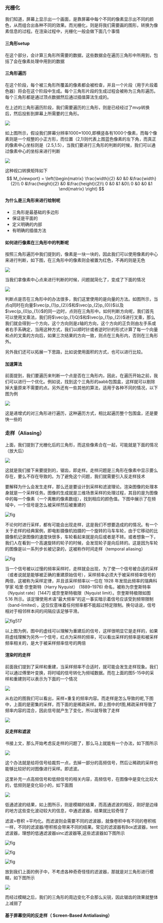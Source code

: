 ### 光栅化

我们知道，屏幕上显示出一个画面，是靠屏幕中每个不同的像素显示出不同的颜色，从而组合出各种不同的效果。而光栅化，则是将我们需要画的图形，转换为像素信息的过程。在渲染过程中，光栅化一般会做下面几个事情

####  三角形setup

在这个部分，会计算三角形所需要的数据，这些数据会在遍历三角形中所用到，包括了会在像素处理中用到的数据

#### 三角形遍历

在这个阶段，每个被三角形所覆盖的像素都会被检查，并且一个片段（用于片段着色器）将会在这个阶段中生成。每个三角形片段的生成过程会被称为三角形遍历。每个三角形都是通过顶点数据然后通过插值算法生成的。

在上述的三角形遍历阶段，我们需要遍历的三角形，则是已经经过了mvp转换后，然后投影到屏幕上所需要的三角形。

![](pixel.png)

如上图所示，假设我们屏幕分辨率1000*1000,即横竖各有1000个像素，而每个像素则是一个规整的小正方形，而位置（2,1)则代表上图蓝色像素的左下角，而真正的像素中心坐标则是（2.5,1.5），当我们要进行三角形的判断的时候，我们可以通过像素中心的坐标来进行判断

![](toscreen.png)

这种视口转换矩阵如下
$$
M_{viewport} = \left(\begin{matrix}
\frac{width}{2} &0 &0 &\frac{width}{2}\\
0 &\frac{height}{2} &0 &\frac{height}{2}\\
0 &0 &1 &0\\
0 &0 &0 &1
\end{matrix}
\right)
$$

#### 为什么是三角形来进行绘制呢

- 三角形是最基础的多边形
- 保证是平面的 
- 定义明确的内部 
- 有明确的插值方法



#### 如何进行像素在三角形中的判断呢

按照三角形遍历中我们提到的，像素是一块一块的，因此我们可以使用像素的中心来进行判断，如下图，在三角形中的像素则会被置为红色，不再的则是无色

![](insidetriangle.png)

当我们拿像素中心点来进行判断的时候，问题就简化了，变成了下面的情况

![](pointwithtriangle.png)

判断点是否在三角形中的办法很多，我们这里使用的是向量的方法。如图所示，当点q同时在向量$\vec{p_{1}p_{2}}$和$\vec{p_{2}p_{0}}$以及$\vec{p_{0}p_{1}}$的同一边时，点则在三角形中。如何判断方向呢，我们首先可以使用叉乘法，我们将$\vec{p_{1}Q}$和$\vec{p_{1}p_{2}}$进行叉乘，那么我们就会得到一个方向，这个方向则是z轴的方向，这个方向的正负则由左手系或者右手系确定，当用这种方式，我们以顺时针或者逆时针的形式计算了每一个向量和点的叉乘的方向后，如果三次结果的方向一致，则点在三角形内，否则在三角形外。

另外我们还可以拓展一下思路，比如说使用面积的方式，也可以进行比较。

#### 加速算法

前面提到，我们要遍历来判断一个点是否在三角形内，因此，在遍历开始之前，我们可以进行一个优化。例如说，找到这个三角形的aabb包围盒，这样就可以剔除掉大量原来不需要的点。另外还有一些其他的算法，适用于各种不同的情况，以下图为例

![](D:\t\learning\incrementaltriangle.png)

这是递增式的对三角形进行遍历，这种遍历方式，相比起遍历整个包围盒，还是要快一些的

### 走样（Aliasing）

上面，我们提到了光栅化后的三角形，而这些像素合在一起，可能就是下面的情况（放大后）

![](jaggies.png)

这就是我们接下来要提到的，锯齿，即走样。走样问题是三角形在像素中显示要么存在，要么不存在导致的。为了避免这个问题，我们就需要引入反走样技术

要解释为什么会发生走样，那么还是要设计到采样和滤波理论。渲染图像的处理本身就是一个采样任务。图像的生成就是三维场景采样的处理过程，其目的是为图像中的每一个像素（一个离散的像素数组），找到相应的颜色值。下图中展示了在频域中，一个信号是怎么被采样然后被重建的

![fig](fig515.png)

不论何时进行采样，都有可能会出现走样，这是我们不想要造成的的情况。有一个关于走样的经典案例，即电影摄像机拍摄的一个旋转的马车车轮，由于它移动的比摄像机记录图像的速度快很多，车轮看起来就是向后或者是不转。或者想象一下，我们人在看到一个高速旋转的轮子的时候，会发现轮子是向后转的。这是因为车轮的图像是以一系列步长被记录的，这被称作时间走样（temporal aliasing）

![fig](fig516.png)

当一个信号被以过慢的频率采样时，走样就会出现，为了使一个信号被合适的采样（或者说就是能够被正确的重建原始信号），采样频率必须大于被采样频率信号的两倍，这被称为采样定律，并且该采样频率以一位在 1928 年发现此频率的瑞典科学家 哈里·奈奎斯特（Harry Nyquist） (1889–1976) 命名，被称为奈奎斯特率（Nyquist rate）[1447] 或奈奎斯特极限（Nyquist limit）。奈奎斯特极限如图 5.16 所示。该定理使用术语“最大频率”的这一事实暗示着信号应该受到频带限制（band-limited），这仅仅意味着任何频率都不能超过特定限制。换句话说，信号相对于相邻样本间的间隔应该足够平滑。

![fig517](fig517.png)

以上图为例，图中的虚线可以理解为重建后的信号，这样很明显它是走样的，如果将虚线理解为另外一个信号，红点为采样的频率，可以看出采样的频率是和被采样频率相关的，是大于被采样频率信号的两倍

#### 渲染时的走样

前面我们提到了采样和重建，当采样频率不合适时，就可能会发生走样现象。我们可以通过傅里叶变换，将时域的信号转化为频域数据。而在上面的图5-15中的采样和重建则可以表示为下面的一个情况

![](samplingandrebuild.png)

从右边的图我们可以看出，采样=重复的频率内容。而走样是怎么导致的呢,下图中，上面的是密集的采样，而下面的是稀疏采样。即上图中的f图,稀疏采样导致了频率内容的混合，因此信号就产生了变化，所以就导致了走样

![](densesampling.png)

####  反走样和滤波

书接上文，那么开始考虑反走样的问题了，那么马上就能有一个办法，如下图所示

![](filtering.png)

这个办法就是给将信号给裁剪一点，去掉一部分的高频信号，然后让稀疏的采样也能够比较好的对图像进行采样。即滤波。

这里补充一点高频信号和低频信号的相关内容，高频信号，在图像中是变化比较大的，低频则是变化较小的，如下面图

![](lowpassfilter.png)

低通滤波的结果，如上图所示，则是模糊的结果，而高通滤波的相反，刚好是边缘的地方这些变化波动较大的信息，中通滤波器，结果就比较奇怪了

滤波=卷积 =平均化。而滤波则会需要不同的滤波器，就像卷积中有不同的卷积核一样，不同的滤波器/卷积核会带来不同的结果。常见的滤波器有Box滤波器，tent滤波器，理想的低通滤波器sinc滤波器等,这些滤波器如下图所示

![fig](fig519.png)

![fig](fig520.png)

![fig](fig521.png)

放到我们上面的例子中，不考虑各种奇奇怪怪的滤波器，那就是对三角形进行模糊，如下图所示

![](gamesfanzouyang.png)

而经过模糊之后，我们的三角形的周边变化不会那么尖锐，因此锯齿的效果就整体上减弱了

#### 基于屏幕空间的反走样（ Screen-Based Antialiasing）










